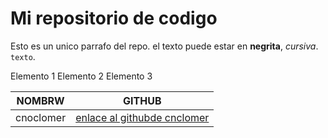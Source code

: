 



# Mi repositorio de codigo


Esto es un unico parrafo del repo. el texto puede estar en **negrita**, _cursiva_. `texto`. 

Elemento 1
Elemento 2
Elemento 3


NOMBRW | GITHUB
------ | ------
cnoclomer | [enlace al githubde cnclomer](https://github.com/cncolomer)



